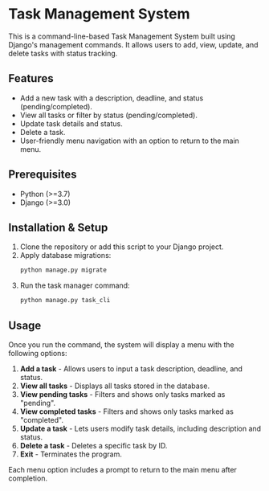 # Task Management System

This is a command-line-based Task Management System built using Django's management commands. It allows users to add, view, update, and delete tasks with status tracking.

## Features
- Add a new task with a description, deadline, and status (pending/completed).
- View all tasks or filter by status (pending/completed).
- Update task details and status.
- Delete a task.
- User-friendly menu navigation with an option to return to the main menu.

## Prerequisites
- Python (>=3.7)
- Django (>=3.0)

## Installation & Setup
1. Clone the repository or add this script to your Django project.
2. Apply database migrations:
   ```sh
   python manage.py migrate
   ```
3. Run the task manager command:
   ```sh
   python manage.py task_cli
   ```

## Usage
Once you run the command, the system will display a menu with the following options:

1. **Add a task** - Allows users to input a task description, deadline, and status.
2. **View all tasks** - Displays all tasks stored in the database.
3. **View pending tasks** - Filters and shows only tasks marked as "pending".
4. **View completed tasks** - Filters and shows only tasks marked as "completed".
5. **Update a task** - Lets users modify task details, including description and status.
6. **Delete a task** - Deletes a specific task by ID.
7. **Exit** - Terminates the program.

Each menu option includes a prompt to return to the main menu after completion.

